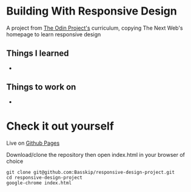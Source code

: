 # Building With Responsive Design

A project from [The Odin Project's](https://www.theodinproject.com/lessons/building-with-responsive-design) curriculum, copying The Next Web's homepage to learn responsive design

## Things I learned
* 

## Things to work on
* 

# Check it out yourself

Live on [Github Pages](http://basskip.com/responsive-design-project)

Download/clone the repository then open index.html in your browser of choice

```
git clone git@github.com:Basskip/responsive-design-project.git
cd responsive-design-project
google-chrome index.html
```